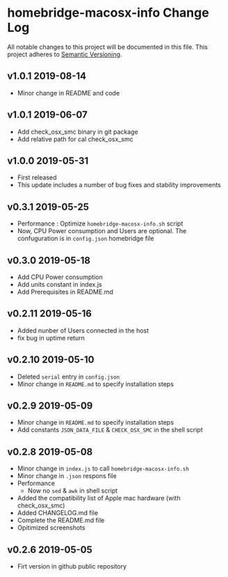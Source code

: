 # homebridge-macosx-info Change Log
All notable changes to this project will be documented in this file.
This project adheres to [Semantic Versioning](http://semver.org/).

## v1.0.1 2019-08-14
- Minor change in README and code

## v1.0.1 2019-06-07
- Add check_osx_smc binary in git package
- Add relative path for cal check_osx_smc 

## v1.0.0 2019-05-31 
- First released
- This update includes a number of bug fixes and stability improvements

## v0.3.1 2019-05-25 
- Performance : Optimize `homebridge-macosx-info.sh` script
- Now, CPU Power consumption and Users are optional. The confuguration is in `config.json` homebridge file

## v0.3.0 2019-05-18 
- Add CPU Power consumption
- Add units constant in index.js
- Add Prerequisites in README.md

## v0.2.11 2019-05-16 
- Added nunber of Users connected in the host
- fix bug in uptime return 
  
## v0.2.10 2019-05-10 
- Deleted `serial` entry in `config.json`
- Minor change in `README.md` to specify installation steps
  
## v0.2.9 2019-05-09 
- Minor change in `README.md` to specify installation steps
- Add constants `JSON_DATA_FILE` & `CHECK_OSX_SMC` in the shell script

## v0.2.8 2019-05-08
- Minor change in `index.js` to call `homebridge-macosx-info.sh`
- Minor change in `.json` respons file
- Performance
  - Now no `sed` & `awk` in shell script
- Added the compatibility list of Apple mac hardware (with check_osx_smc)
- Added CHANGELOG.md file
- Complete the README.md file
- Opitimized screenshots

## v0.2.6 2019-05-05
 - Firt version in github public repository 

